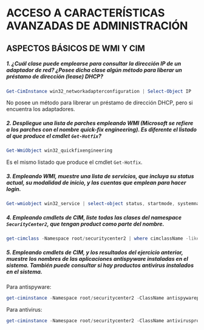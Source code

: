 # ACCESO A CARACTERÍSTICAS AVANZADAS DE ADMINISTRACIÓN

## ASPECTOS BÁSICOS DE WMI Y CIM

##### 1. ¿Cuál clase puede emplearse para consultar la dirección IP de un adaptador de red? ¿Posee dicha clase algún método para liberar un préstamo de dirección (lease) DHCP?

```powershell
Get-CimInstance win32_networkadapterconfiguration | Select-Object IP
```
No posee un método para librerar un préstamo de dirección DHCP, pero si encuentra los adaptadores.

##### 2. Despliegue una lista de parches empleando WMI (Microsoft se refiere a los parches con el nombre **quick-fix engineering**). Es diferente el listado al que produce el cmdlet ``Get-Hotfix``?

```powershell
Get-WmiObject win32_quickfixengineering
```
Es el mismo listado que produce el cmdlet ``Get-Hotfix``.

##### 3. Empleando WMI, muestre una lista de servicios, que incluya su status actual, su modalidad de inicio, y las cuentas que emplean para hacer login.

```powershell
Get-wmiobject win32_service | select-object status, startmode, systemname
```

##### 4. Empleando cmdlets de CIM, liste todas las clases del namespace ``SecurityCenter2``, que tengan **product** como parte del nombre.

```powershell
get-cimclass -Namespace root/securitycenter2 | where cimclassName -like "*product*"
```

##### 5. Empleando cmdlets de CIM, y los resultados del ejercicio anterior, muestre los nombres de las aplicaciones antispyware instaladas en el sistema. También puede consultar si hay productos antivirus instalados en el sistema.

Para antispyware:
```powershell
get-ciminstance -Namespace root/securitycenter2 -ClassName antispywareproduct
```
Para antivirus:
```powershell
get-ciminstance -Namespace root/securitycenter2 -ClassName antivirusproduct
```
